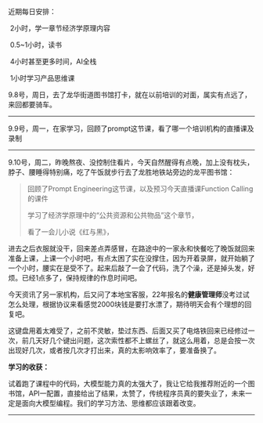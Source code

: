 近期每日安排：

​	2小时，学一章节经济学原理内容

​	0.5~1小时，读书

​	4小时甚至更多时间，AI全栈

​	1小时学习产品思维课





9.8号，周日，去了龙华街道图书馆打卡，就在以前培训的对面，属实有点远了，来回都要骑车。

---



9.9号，周一，在家学习，回顾了prompt这节课，看了哪一个培训机构的直播课及录制

---



9.10号，周二，昨晚熬夜、没控制住看片，今天自然醒得有点晚，加上没有枕头，脖子、腰睡得特别痛，吃了午饭就步行去了龙胜地铁站旁边的龙平图书馆：

>回顾了Prompt Engineering这节课，以及预习今天直播课Function Calling的课件
>
>学习了经济学原理中的“公共资源和公共物品”这个章节，
>
>看了一会儿小说《红与黑》，

进去之后衣服就没干，回来差点弄感冒，在路途中的一家永和快餐吃了晚饭就回来准备上课，上课一个小时吧，有点太困了实在没撑住，因为开着录屏，就开始躺了一个小时，腰实在是受不了。起来后敲了一会了代码，洗了个澡，还是掉头发，好烦。已经1点多了，保持规律的作息时间吧。

今天资讯了另一家机构，后又问了本地宝客服，22年报名的**健康管理师**没考过试怎么处理，根据协议来看感觉2000块钱是要打水漂了，期待明天会有个理想的回复吧。

这键盘用着太难受了，之前不灵敏，垫过东西、后面又买了电烙铁回来已经修过一次，前几天好几个键出问题，这次索性都不上螺丝了，就这么用着，总是会按一次出现好几次，或者按几次才打出来，真的太影响效率了，要准备换了。

**学习的收获：**

​	试着跑了课程中的代码，大模型能力真的太强大了，我让它给我推荐附近的一个图书馆，API一配置，直接给出了结果，太赞了，传统程序员真的要失业了，未来一定是面向大模型编程。我们的学习方法、思维都应该跟着改变。

---



